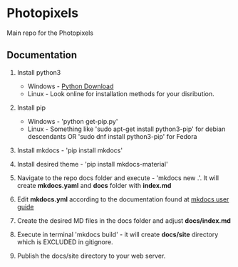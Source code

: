 # Photopixels
Main repo for the Photopixels

## Documentation
1. Install python3
    - Windows - [Python Download](https://www.python.org/downloads/)
    - Linux - Look online for installation methods for your disribution.

2. Install pip 
    - Windows  - 'python get-pip.py'
    - Linux  - Something like 'sudo apt-get install python3-pip' for debian descendants OR 'sudo dnf install python3-pip' for Fedora
3. Install mkdocs - 'pip install mkdocs'
4. Install desired theme - 'pip install mkdocs-material'
5. Navigate to the repo docs folder and execute - 'mkdocs new .'. It will create **mkdocs.yaml** and **docs** folder with **index.md**
5. Edit **mkdocs.yml** according to the documentation found at [mkdocs user guide](https://www.mkdocs.org/user-guide/)
6. Create the desired MD files in the docs folder and adjust **docs/index.md**
7. Execute in terminal 'mkdocs build' - it will create **docs/site** directory which is EXCLUDED in gitignore.
8. Publish the docs/site directory to your web server. 